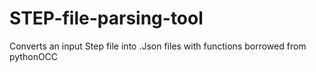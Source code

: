 # STEP-file-parsing-tool
Converts an input Step file into .Json files with functions borrowed from pythonOCC
